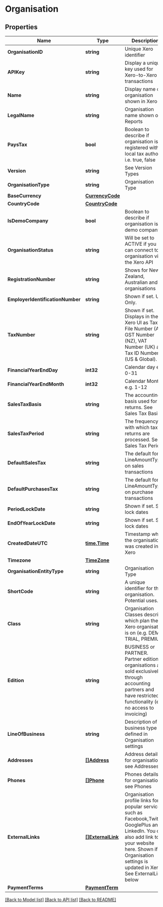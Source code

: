 # Organisation

## Properties

Name | Type | Description | Notes
------------ | ------------- | ------------- | -------------
**OrganisationID** | **string** | Unique Xero identifier | [optional] 
**APIKey** | **string** | Display a unique key used for Xero-to-Xero transactions | [optional] 
**Name** | **string** | Display name of organisation shown in Xero | [optional] 
**LegalName** | **string** | Organisation name shown on Reports | [optional] 
**PaysTax** | **bool** | Boolean to describe if organisation is registered with a local tax authority i.e. true, false | [optional] 
**Version** | **string** | See Version Types | [optional] 
**OrganisationType** | **string** | Organisation Type | [optional] 
**BaseCurrency** | [**CurrencyCode**](CurrencyCode.md) |  | [optional] 
**CountryCode** | [**CountryCode**](CountryCode.md) |  | [optional] 
**IsDemoCompany** | **bool** | Boolean to describe if organisation is a demo company. | [optional] 
**OrganisationStatus** | **string** | Will be set to ACTIVE if you can connect to organisation via the Xero API | [optional] 
**RegistrationNumber** | **string** | Shows for New Zealand, Australian and UK organisations | [optional] 
**EmployerIdentificationNumber** | **string** | Shown if set. US Only. | [optional] 
**TaxNumber** | **string** | Shown if set. Displays in the Xero UI as Tax File Number (AU), GST Number (NZ), VAT Number (UK) and Tax ID Number (US &amp; Global). | [optional] 
**FinancialYearEndDay** | **int32** | Calendar day e.g. 0-31 | [optional] 
**FinancialYearEndMonth** | **int32** | Calendar Month e.g. 1-12 | [optional] 
**SalesTaxBasis** | **string** | The accounting basis used for tax returns. See Sales Tax Basis | [optional] 
**SalesTaxPeriod** | **string** | The frequency with which tax returns are processed. See Sales Tax Period | [optional] 
**DefaultSalesTax** | **string** | The default for LineAmountTypes on sales transactions | [optional] 
**DefaultPurchasesTax** | **string** | The default for LineAmountTypes on purchase transactions | [optional] 
**PeriodLockDate** | **string** | Shown if set. See lock dates | [optional] 
**EndOfYearLockDate** | **string** | Shown if set. See lock dates | [optional] 
**CreatedDateUTC** | [**time.Time**](time.Time.md) | Timestamp when the organisation was created in Xero | [optional] [readonly] 
**Timezone** | [**TimeZone**](TimeZone.md) |  | [optional] 
**OrganisationEntityType** | **string** | Organisation Type | [optional] 
**ShortCode** | **string** | A unique identifier for the organisation. Potential uses. | [optional] 
**Class** | **string** | Organisation Classes describe which plan the Xero organisation is on (e.g. DEMO, TRIAL, PREMIUM) | [optional] 
**Edition** | **string** | BUSINESS or PARTNER. Partner edition organisations are sold exclusively through accounting partners and have restricted functionality (e.g. no access to invoicing) | [optional] 
**LineOfBusiness** | **string** | Description of business type as defined in Organisation settings | [optional] 
**Addresses** | [**[]Address**](Address.md) | Address details for organisation – see Addresses | [optional] 
**Phones** | [**[]Phone**](Phone.md) | Phones details for organisation – see Phones | [optional] 
**ExternalLinks** | [**[]ExternalLink**](ExternalLink.md) | Organisation profile links for popular services such as Facebook,Twitter, GooglePlus and LinkedIn. You can also add link to your website here. Shown if Organisation settings  is updated in Xero. See ExternalLinks below | [optional] 
**PaymentTerms** | [**PaymentTerm**](PaymentTerm.md) |  | [optional] 

[[Back to Model list]](../README.md#documentation-for-models) [[Back to API list]](../README.md#documentation-for-api-endpoints) [[Back to README]](../README.md)


